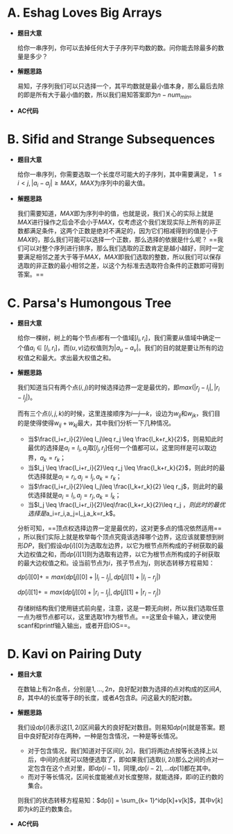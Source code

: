 # A. Eshag Loves Big Arrays

* **题目大意**

  给你一串序列，你可以去掉任何大于子序列平均数的数。问你能去除最多的数量是多少？

* **解题思路**

  易知，子序列我们可以只选择一个，其平均数就是最小值本身，那么最后去除的即是所有大于最小值的数，所以我们易知答案即为$n- num_{min}$。

* **AC代码**

# B. Sifid and Strange Subsequences

* **题目大意**

  给你一串序列，你需要选取一个长度尽可能大的子序列，其中需要满足， $1≤i<j,|a_i-a_j|≥MAX$，$MAX$为序列中的最大值。

* **解题思路**

  我们需要知道，$MAX$即为序列中的值，也就是说，我们关心的实际上就是$MAX$进行操作之后会不会小于$MAX$，仅考虑这个我们发现实际上所有的非正数都满足条件，这两个正数是绝对不满足的，因为它们相减得到的值是小于$MAX$的，那么我们可能可以选择一个正数，那么选择的依据是什么呢？ ==我们可以对整个序列进行排序，那么我们选取的正数肯定是越小越好，同时一定要满足相邻之差大于等于$MAX$，$MAX$即我们选取的整数，所以我们可以保存选取的非正数的最小相邻之差，以这个为标准去选取符合条件的正数即可得到答案。== 

# C. Parsa's Humongous Tree

* **题目大意**

  给你一棵树，树上的每个节点$i$都有一个值域$[l_i,r_i]$，我们需要从值域中确定一个值$a_i\in [l_i,r_i]$，而$(u,v)$边权值则为$|a_u-a_v|$。我们的目的就是要让所有的边权值之和最大。求出最大权值之和。

* **解题思路**

  我们知道当只有两个点$(i,j)$的时候选择边界一定是最优的，即$max(|r_j - l_i|,|r_i - l_j|)$。

  而有三个点$(i,j,k)$的时候，这里连接顺序为$i — j — k$，设边为$w_{ij}$和$w_{jk}$，我们目的是使得使得$w_{ij}+w_{kj}$最大，其中我们分析一下几种情况。

  * 当$\frac{l_i+r_i}{2}\leq l_j\leq r_j \leq \frac{l_k+r_k}{2}$，则易知此时最优的选择是$a_i=l_i,a_j$取$[l_j,r_j]$任何一个值都可以，这里同样是可以取边界，$a_k=r_k$；
  * 当$l_j \leq \frac{l_i+r_i}{2}\leq r_j \leq \frac{l_k+r_k}{2}$，则此时的最优选择就是$a_i = r_i,a_j= l_j,a_k=r_k$；
  * 当$\frac{l_i+r_i}{2}\leq l_j\leq \frac{l_k+r_k}{2} \leq r_j$，则此时的最优选择就是$a_i=l_i,a_j=r_j,a_k=l_k$；
  * 当$l_j \leq \frac{l_i+r_i}{2}\leq\frac{l_k+r_k}{2}\leq r_j $，则此时的最优选择是$a_i=r_i,a_j=l_j,a_k=r_k$。

  分析可知，==顶点权选择边界一定是最优的，这对更多点的情况依然适用== ，所以我们实际上就是枚举每个顶点究竟该选择哪个边界，这应该就要想到树形$DP$，我们假设$dp[i][0]$为选取左边界，以它为根节点所构成的子树获取的最大边权值之和，而$dp[i][1]$则为选取有边界，以它为根节点所构成的子树获取的最大边权值之和。设当前节点为$i$，孩子节点为$j$，则状态转移方程易知：

  $dp[i][0]+=max(dp[j][0]+|l_i-l_j|,dp[j][1]+|l_i-r_j|)$

  $dp[i][1]+=max(dp[j][0]+|r_i-l_j|,dp[j][1]+|r_i-r_j|)$

  存储树结构我们使用链式前向星，注意，这是一颗无向树，所以我们选取任意一点为根节点都可以，这里选取$1$作为根节点。==这里会卡输入，建议使用scanf和printf输入输出，或者开启IOS==。

# D. Kavi on Pairing Duty

* **题目大意**

  在数轴上有$2n$各点，分别是$1,...,2n$，良好配对数为选择的点对构成的区间$A,B$，其中$A$的长度等于$B$的长度，或者$A$包含$B$。问这最大的配对数。

* **解题思路**

  我们设$dp[i]$表示这$[1,2i]$区间最大的良好配对数目。则易知$dp[n]$就是答案。题目中良好配对存在两种，一种是包含情况，一种是等长情况。

  * 对于包含情况，我们知道对于区间$[i,2i]$，我们将两边点按等长选择上以后，中间的点就可以随便选取了，即如果我们选取$(i,2i)$那么之间的点对一定包含在这个点对里，即$dp[i-1]$，同理,$dp[i-2],...dp[1]$都在其中。
  * 而对于等长情况，区间长度能被点对长度整除，就能选择，即$i$的正约数的集合。

  则我们的状态转移方程易知：$dp[i] = \sum_{k= 1}^idp[k]+v[k]$，其中$v[k]$即为$k$的正约数集合。

* **AC代码**

  
